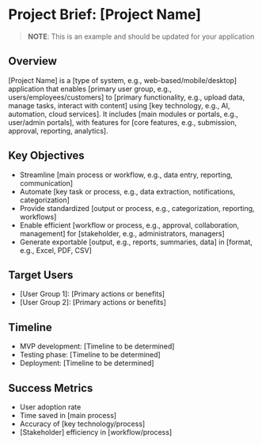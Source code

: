 # Project Brief: [Project Name]

> **NOTE**: This is an example and should be updated for your application

## Overview

[Project Name] is a [type of system, e.g., web-based/mobile/desktop] application that enables [primary user group, e.g., users/employees/customers] to [primary functionality, e.g., upload data, manage tasks, interact with content] using [key technology, e.g., AI, automation, cloud services]. It includes [main modules or portals, e.g., user/admin portals], with features for [core features, e.g., submission, approval, reporting, analytics].

## Key Objectives

- Streamline [main process or workflow, e.g., data entry, reporting, communication]
- Automate [key task or process, e.g., data extraction, notifications, categorization]
- Provide standardized [output or process, e.g., categorization, reporting, workflows]
- Enable efficient [workflow or process, e.g., approval, collaboration, management] for [stakeholder, e.g., administrators, managers]
- Generate exportable [output, e.g., reports, summaries, data] in [format, e.g., Excel, PDF, CSV]

## Target Users

- [User Group 1]: [Primary actions or benefits]
- [User Group 2]: [Primary actions or benefits]

## Timeline

- MVP development: [Timeline to be determined]
- Testing phase: [Timeline to be determined]
- Deployment: [Timeline to be determined]

## Success Metrics

- User adoption rate
- Time saved in [main process]
- Accuracy of [key technology/process]
- [Stakeholder] efficiency in [workflow/process]
